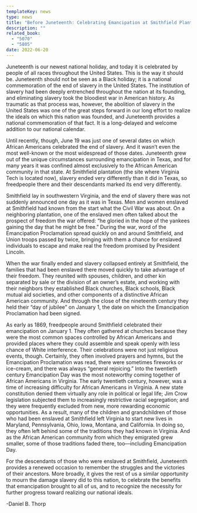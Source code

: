 ```yaml
---
templateKey: news
type: news
title: "Before Juneteenth: Celebrating Emancipation at Smithfield Plantation"
description: ""
related_book:
  - "5070"
  - "5805"
date: 2022-06-20
---
```

Juneteenth is our newest national holiday, and today it is celebrated by people of all races throughout the United States. This is the way it should be. Juneteenth should not be seen as a Black holiday; it is a national commemoration of the end of slavery in the United States. The institution of slavery had been deeply entrenched throughout the nation at its founding, and eliminating slavery took the bloodiest war in American history. As traumatic as that process was, however, the abolition of slavery in the United States was one of the great steps forward in our long effort to realize the ideals on which this nation was founded, and Juneteenth provides a national commemoration of that fact. It is a long-delayed and welcome addition to our national calendar. 

Until recently, though, June 19 was just one of several dates on which African Americans celebrated the end of slavery. And it wasn’t even the most well-known or the most widespread of those dates. Juneteenth grew out of the unique circumstances surrounding emancipation in Texas, and for many years it was confined almost exclusively to the African American community in that state. At Smithfield plantation (the site where Virginia Tech is located now), slavery ended very differently than it did in Texas, so freedpeople there and their descendants marked its end very differently. 

Smithfield lay in southwestern Virginia, and the end of slavery there was not suddenly announced one day as it was in Texas. Men and women enslaved at Smithfield had known from the start what the Civil War was about. On a neighboring plantation, one of the enslaved men often talked about the prospect of freedom the war offered: “he gloried in the hope of the yankees gaining the day that he might be free.” During the war, word of the Emancipation Proclamation spread quickly on and around Smithfield, and Union troops passed by twice, bringing with them a chance for enslaved individuals to escape and make real the freedom promised by President Lincoln. 

When the war finally ended and slavery collapsed entirely at Smithfield, the families that had been enslaved there moved quickly to take advantage of their freedom. They reunited with spouses, children, and other kin separated by sale or the division of an owner’s estate, and working with their neighbors they established Black churches, Black schools, Black mutual aid societies, and other components of a distinctive African American community. And through the close of the nineteenth century they held their “day of jubilee” on January 1, the date on which the Emancipation Proclamation had been signed.  

As early as 1869, freedpeople around Smithfield celebrated their emancipation on January 1. They often gathered at churches because they were the most common spaces controlled by African Americans and provided places where they could assemble and speak openly with less chance of White interference. Their celebrations were not just religious events, though. Certainly, they often involved prayers and hymns, but the Emancipation Proclamation was read, there were sometimes fireworks or ice-cream, and there was always “general rejoicing.” Into the twentieth century Emancipation Day was the most noteworthy coming together of African Americans in Virginia.
The early twentieth century, however, was a time of increasing difficulty for African Americans in Virginia. A new state constitution denied them virtually any role in political or legal life; Jim Crow legislation subjected them to increasingly restrictive racial segregation; and they were frequently excluded from new, more rewarding economic opportunities. As a result, many of the children and grandchildren of those who had been enslaved at Smithfield left Virginia to start new lives in Maryland, Pennsylvania, Ohio, Iowa, Montana, and California. In doing so, they often left behind some of the traditions they had known in Virginia. And as the African American community from which they emigrated grew smaller, some of those traditions faded there, too—including Emancipation Day. 

For the descendants of those who were enslaved at Smithfield, Juneteenth provides a renewed occasion to remember the struggles and the victories of their ancestors. More broadly, it gives the rest of us a similar opportunity to mourn the damage slavery did to this nation, to celebrate the benefits that emancipation brought to all of us, and to recognize the necessity for further progress toward realizing our national ideals.

\-Daniel B. Thorp